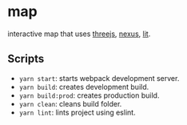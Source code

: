 # map

interactive map that uses [threejs](https://threejs.org/), [nexus](https://github.com/cnr-isti-vclab/nexus), [lit](https://lit.dev).

## Scripts

- `yarn start`: starts webpack development server.
- `yarn build`: creates development build.
- `yarn build:prod`: creates production build.
- `yarn clean`: cleans build folder.
- `yarn lint`: lints project using eslint.